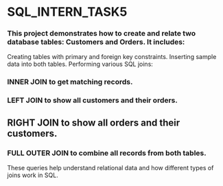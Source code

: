 # SQL_INTERN_TASK5
### This project demonstrates how to create and relate two database tables: Customers and Orders. It includes:
Creating tables with primary and foreign key constraints.
Inserting sample data into both tables.
Performing various SQL joins:
### INNER JOIN to get matching records.
### LEFT JOIN to show all customers and their orders.
## RIGHT JOIN to show all orders and their customers.
### FULL OUTER JOIN to combine all records from both tables.
These queries help understand relational data and how different types of joins work in SQL.











